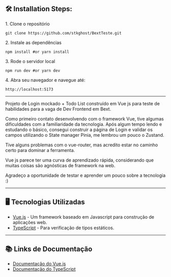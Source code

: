 <h2>🛠️ Installation Steps:</h2>

<p>1. Clone o repositório</p>

```
git clone https://github.com/stkghost/BextTeste.git
```

<p>2. Instale as dependências</p>

```
npm install #or yarn install
```

<p>3. Rode o servidor local</p>

```
npm run dev #or yarn dev
```

<p>4. Abra seu navegador e navegue até:</p>

```
http://localhost:5173

```

---

Projeto de Login mockado + Todo List construído em Vue js para teste de habilidades para a vaga de Dev Frontend em Bext.

Como primeiro contato desenvolvendo com o framework Vue, tive algumas dificuldades com a familiaridade da tecnologia.
Após algum tempo lendo e estudando o básico, consegui construir a página de Login e validar os campos utilizando o State manager Pinia, me lembrou um pouco o Zustand.

Tive alguns problemas com o vue-router, mas acredito estar no caminho certo para dominar a ferramenta.

Vue js parece ter uma curva de aprendizado rápida, considerando que muitas coisas são agnósticas de framework na web.

Agradeço a oportunidade de testar e aprender um pouco sobre a tecnologia :)

---

## 🖥️ Tecnologias Utilizadas

- [Vue.js](https://vuejs.org) - Um framework baseado em Javascript para construção de aplicações web.
- [TypeScript](https://www.typescriptlang.org/) - Para verificação de tipos estáticos.

---

## 📚 Links de Documentação

- [Documentação do Vue.js](https://vuejs.org/guide/introduction.html)
- [Documentação do TypeScript](https://www.typescriptlang.org/docs/)
